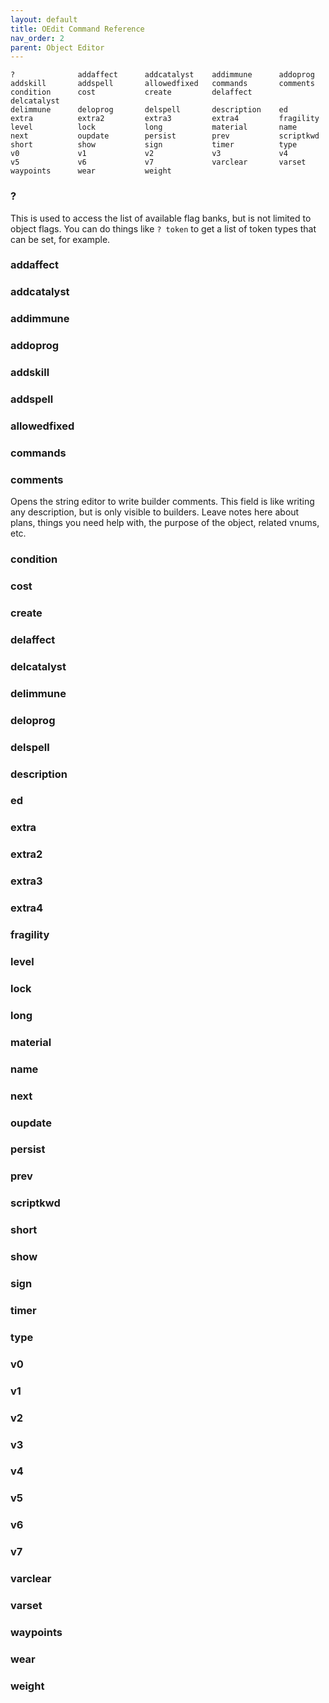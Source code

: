 ```yaml
---
layout: default
title: OEdit Command Reference
nav_order: 2
parent: Object Editor
---
```


```
?              addaffect      addcatalyst    addimmune      addoprog       
addskill       addspell       allowedfixed   commands       comments       
condition      cost           create         delaffect      delcatalyst    
delimmune      deloprog       delspell       description    ed             
extra          extra2         extra3         extra4         fragility      
level          lock           long           material       name           
next           oupdate        persist        prev           scriptkwd      
short          show           sign           timer          type           
v0             v1             v2             v3             v4             
v5             v6             v7             varclear       varset         
waypoints      wear           weight         
```

### ?
This is used to access the list of available flag banks, but is not limited to object flags. You can do things like `? token` to get a list of token types that can be set, for example.
### addaffect

### addcatalyst

### addimmune

### addoprog

### addskill

### addspell

### allowedfixed

### commands

### comments
Opens the string editor to write builder comments. This field is like writing any description, but is only visible to builders. Leave notes here about plans, things you need help with, the purpose of the object, related vnums, etc.

### condition

### cost

### create

### delaffect

### delcatalyst

### delimmune

### deloprog

### delspell

### description

### ed

### extra

### extra2

### extra3

### extra4

### fragility

### level

### lock

### long

### material

### name

### next

### oupdate

### persist

### prev

### scriptkwd

### short

### show

### sign

### timer

### type

### v0

### v1

### v2

### v3

### v4

### v5

### v6

### v7

### varclear

### varset

### waypoints

### wear

### weight